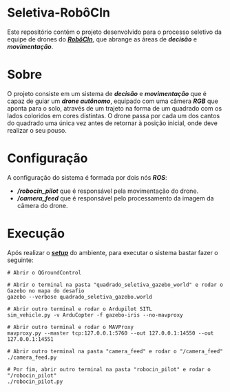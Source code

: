 # Seletiva-RobôCIn
Este repositório contém o projeto desenvolvido para o processo seletivo da equipe de drones do ___[RobôCIn](https://robocin.com.br/)___, que abrange as áreas de ___decisão___ e ___movimentação___.

# Sobre
O projeto consiste em um sistema de ___decisão___ e ___movimentação___ que é capaz de guiar um ___drone autônomo___, equipado com uma câmera ___RGB___ que aponta para o solo, através de um trajeto na forma de um quadrado com os lados coloridos em cores distintas. O drone passa por cada um dos cantos do quadrado uma única vez antes de retornar à posição inicial, onde deve realizar o seu pouso.

# Configuração
A configuração do sistema é formada por dois nós ___ROS___:
* ___/robocin_pilot___ que é responsável pela movimentação do drone.
* ___/camera_feed___ que é responsável pelo processamento da imagem da câmera do drone.

# Execução
Após realizar o ___[setup](https://bymateus.notion.site/Software-Setup-b3f9eecaa44946b0a59bfc81c0adb44e)___ do ambiente, para executar o sistema bastar fazer o seguinte:

```
# Abrir o QGroundControl

# Abrir o terminal na pasta "quadrado_seletiva_gazebo_world" e rodar o Gazebo no mapa do desafio
gazebo --verbose quadrado_seletiva_gazebo.world

# Abrir outro terminal e rodar o Ardupilot SITL
sim_vehicle.py -v ArduCopter -f gazebo-iris --no-mavproxy

# Abrir outro terminal e rodar o MAVProxy
mavproxy.py --master tcp:127.0.0.1:5760 --out 127.0.0.1:14550 --out 127.0.0.1:14551

# Abrir outro terminal na pasta "camera_feed" e rodar o "/camera_feed"
./camera_feed.py

# Por fim, abrir outro terminal na pasta "robocin_pilot" e rodar o "/robocin_pilot"
./robocin_pilot.py
```
